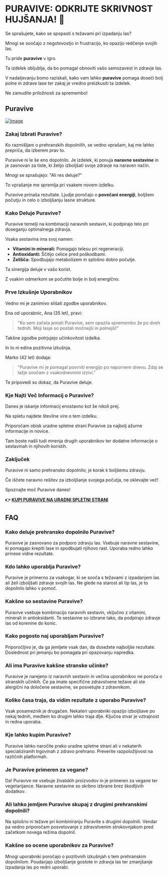 # PURAVIVE: ODKRIJTE SKRIVNOST HUJŠANJA! 🌟

Se sprašujete, kako se spopasti s težavami pri izpadanju las? 

Mnogi se soočajo z negotovostjo in frustracijo, ko opazijo redčenje svojih las. 

Tu pride **puravive** v igro. 

Ta izdelek obljublja, da bo pomagal obnoviti vašo samozavest in zdravje las. 

V nadaljevanju bomo raziskali, kako vam lahko **puravive** pomaga doseči bolj polne in zdrave lase ter zakaj je vredno preizkusiti ta izdelek. 

Ne zamudite priložnosti za spremembo!

## Puravive

[![Image](https://puravive.com/assets/images/1-desktop.png)](https://gchaffi.com/oiWmOUN1)

### Zakaj Izbrati Puravive?

Ko razmišljam o prehranskih dopolnilih, se vedno vprašam, kaj me lahko prepriča, da izberem prav to. 

Puravive ni le še eno dopolnilo. Je izdelek, ki ponuja **naravne sestavine** in je zasnovan za tiste, ki želijo izboljšati svoje zdravje na naraven način.

Mnogi se sprašujejo: "Ali res deluje?" 

To vprašanje me spremlja pri vsakem novem izdelku. 

Puravive prinaša rezultate. Ljudje poročajo o **povečani energiji**, boljšem počutju in celo o izboljšanju lasne strukture.

### Kako Deluje Puravive?

Puravive temelji na kombinaciji naravnih sestavin, ki podpirajo telo pri doseganju optimalnega zdravja.

Vsaka sestavina ima svoj namen:

- **Vitamini in minerali:** Pomagajo telesu pri regeneraciji.
- **Antioxidanti:** Ščitijo celice pred poškodbami.
- **Zelišča:** Spodbujajo metabolizem in splošno dobro počutje.

Ta sinergija deluje v vašo korist. 

Z vsakim odmerkom se počutite bolje in bolj energično.

### Prve Izkušnje Uporabnikov

Vedno mi je zanimivo slišati zgodbe uporabnikov. 

Ena od uporabnic, Ana (35 let), pravi:

> "Ko sem začela jemati Puravive, sem opazila spremembo že po dveh tednih. Moji lasje so postali močnejši in polnejši!"

Takšne zgodbe potrjujejo učinkovitost izdelka. 

In to ni edina pozitivna izkušnja.

Marko (42 let) dodaja:

> "Puravive mi je pomagal povrniti energijo po napornem dnevu. Zdaj se lažje soočam z vsakodnevnimi izzivi."

Te pripovedi so dokaz, da Puravive deluje.

### Kje Najti Več Informacij o Puravive?

Danes je iskanje informacij enostavno kot še nikoli prej.

Na spletu najdete številne vire o tem izdelku.

Priporočam obisk uradne spletne strani Puravive za najbolj ažurne informacije in novice.

Tam boste našli tudi mnenja drugih uporabnikov ter dodatne informacije o sestavinah in njihovih koristih.

### Zaključek

Puravive ni samo prehransko dopolnilo; je korak k boljšemu zdravju. 

Če iščete naravno rešitev za izboljšanje svojega počutja, ne oklevajte več!

Spoznajte moč Puravive danes!



**👉 [KUPI PURAVIVE NA URADNI SPLETNI STRANI](https://gchaffi.com/oiWmOUN1)**

## FAQ

### Kako deluje prehransko dopolnilo Puravive?
Puravive je zasnovano za podporo zdravju las. Vsebuje naravne sestavine, ki pomagajo krepiti lase in spodbujati njihovo rast. Uporaba redno lahko prinese vidne rezultate.

### Kdo lahko uporablja Puravive?
Puravive je primerno za vsakogar, ki se sooča s težavami z izpadanjem las ali želi izboljšati zdravje svojih las. Ne glede na starost ali tip las, je to dopolnilo lahko v pomoč.

### Kakšne so sestavine Puravive?
Puravive vsebuje kombinacijo naravnih sestavin, vključno z vitamini, minerali in antioksidanti. Te sestavine so izbrane tako, da podpirajo zdravje las od korenine do konic.

### Kako pogosto naj uporabljam Puravive?
Priporočljivo je, da ga jemljete vsak dan, da dosežete najboljše rezultate. Doslednost pri jemanju bo pomagala pri opazovanju napredka.

### Ali ima Puravive kakšne stranske učinke?
Puravive je narejeno iz naravnih sestavin in večina uporabnikov ne poroča o stranskih učinkih. Če pa imate specifične zdravstvene težave ali ste alergični na določene sestavine, se posvetujte z zdravnikom.

### Koliko časa traja, da vidim rezultate z uporabo Puravive?
Vsak posameznik je drugačen. Nekateri uporabniki opazijo izboljšave po nekaj tednih, medtem ko drugim lahko traja dlje. Ključna stvar je vztrajnost in redna uporaba.

### Kje lahko kupim Puravive?
Puravive lahko naročite preko uradne spletne strani ali v nekaterih specializiranih trgovinah z zdravo prehrano. Preverite razpoložljivost na različnih platformah.

### Je Puravive primeren za vegane?
Da! Puravive ne vsebuje živalskih proizvodov in je primeren za vegane ter vegetarijance. Naravne sestavine so skrbno izbrane brez škodljivih dodatkov.

### Ali lahko jemljem Puravive skupaj z drugimi prehranskimi dopolnili?
Na splošno ni težave pri kombiniranju Puravite s drugimi dopolnili. Vendar pa vedno priporočam posvetovanje z zdravstvenim strokovnjakom pred začetkom novega režima dopolnil.

### Kakšne so ocene uporabnikov za Puravive?
Mnogi uporabniki poročajo o pozitivnih izkušnjah s tem prehranskim dopolnilom. Poudarjajo izboljšanje gostote in zdravja las ter zmanjšanje izpadanja las po redni uporabi.